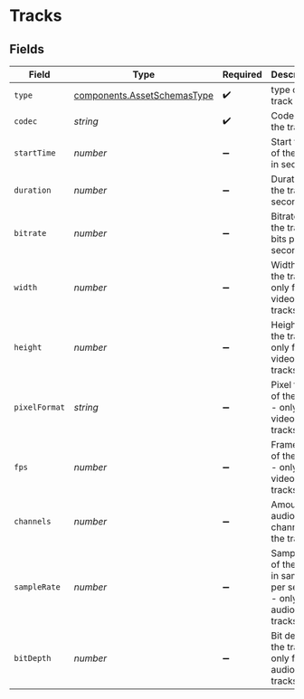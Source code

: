 # Tracks


## Fields

| Field                                                                      | Type                                                                       | Required                                                                   | Description                                                                | Example                                                                    |
| -------------------------------------------------------------------------- | -------------------------------------------------------------------------- | -------------------------------------------------------------------------- | -------------------------------------------------------------------------- | -------------------------------------------------------------------------- |
| `type`                                                                     | [components.AssetSchemasType](../../models/components/assetschemastype.md) | :heavy_check_mark:                                                         | type of track                                                              | video                                                                      |
| `codec`                                                                    | *string*                                                                   | :heavy_check_mark:                                                         | Codec of the track                                                         | aac                                                                        |
| `startTime`                                                                | *number*                                                                   | :heavy_minus_sign:                                                         | Start time of the track in seconds                                         | 23.8238                                                                    |
| `duration`                                                                 | *number*                                                                   | :heavy_minus_sign:                                                         | Duration of the track in seconds                                           | 23.8238                                                                    |
| `bitrate`                                                                  | *number*                                                                   | :heavy_minus_sign:                                                         | Bitrate of the track in bits per second                                    | 1000000                                                                    |
| `width`                                                                    | *number*                                                                   | :heavy_minus_sign:                                                         | Width of the track - only for video tracks                                 | 1920                                                                       |
| `height`                                                                   | *number*                                                                   | :heavy_minus_sign:                                                         | Height of the track - only for video tracks                                | 1080                                                                       |
| `pixelFormat`                                                              | *string*                                                                   | :heavy_minus_sign:                                                         | Pixel format of the track - only for video tracks                          | yuv420p                                                                    |
| `fps`                                                                      | *number*                                                                   | :heavy_minus_sign:                                                         | Frame rate of the track - only for video tracks                            | 30                                                                         |
| `channels`                                                                 | *number*                                                                   | :heavy_minus_sign:                                                         | Amount of audio channels in the track                                      | 2                                                                          |
| `sampleRate`                                                               | *number*                                                                   | :heavy_minus_sign:                                                         | Sample rate of the track in samples per second - only for<br/>audio tracks<br/> | 44100                                                                      |
| `bitDepth`                                                                 | *number*                                                                   | :heavy_minus_sign:                                                         | Bit depth of the track - only for audio tracks                             | 16                                                                         |